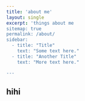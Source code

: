 ```yaml
---
title: 'about me'
layout: single
excerpt: 'things about me
sitemap: true
permalink: /about/
sidebar:
  - title: "Title"
    text: "Some text here."
  - title: "Another Title"
    text: "More text here."

---
```


## hihi
